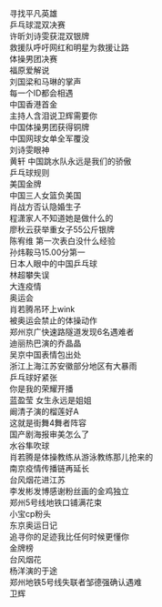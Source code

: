 寻找平凡英雄  
乒乓球混双决赛  
许昕刘诗雯获混双银牌  
救援队呼吁网红和明星为救援让路  
体操男团决赛  
福原爱解说  
刘国梁和马琳的掌声  
每一个ID都会相遇  
中国香港首金  
主持人含泪说卫辉需要你  
中国体操男团获得铜牌  
中国网球女单全军覆没  
刘诗雯眼神  
黄轩 中国跳水队永远是我们的骄傲  
乒乓球规则  
美国金牌  
中国三人女篮负美国  
肖战方否认隐婚生子  
程潇家人不知道她是做什么的  
廖秋云获举重女子55公斤银牌  
陈宥维 第一次表白没什么经验  
孙炜鞍马15.00分第一  
日本人眼中的中国乒乓球  
林超攀失误  
大连疫情  
奥运会  
肖若腾吊环上wink  
被奥运会禁止的体操动作  
郑州京广快速路隧道发现6名遇难者  
迪丽热巴演的乔晶晶  
吴京中国表情包出处  
浙江上海江苏安徽部分地区有大暴雨  
乒乓球好紧张  
你是我的荣耀开播  
蓝盈莹 女生永远是姐姐  
阚清子演的榴莲好A  
这就是街舞4舞者阵容  
国产剧海报审美怎么了  
水谷隼吹球  
肖若腾是体操教练从游泳教练那儿抢来的  
南京疫情传播链再延长  
台风烟花进江苏  
李发彬发博感谢粉丝画的金鸡独立  
郑州5号线地铁口铺满花束  
小宝cp粉头  
东京奥运日记  
追寻你的足迹我比任何时候更懂你  
金牌榜  
台风烟花  
杨洋演的于途  
郑州地铁5号线失联者邹德强确认遇难  
卫辉  
